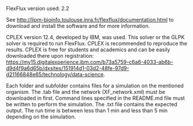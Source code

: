 FlexFlux version used: 2.2

See http://lipm-bioinfo.toulouse.inra.fr/flexflux/documentation.html to download and install the software and for more information.

CPLEX version 12.4, developed by IBM, was used. This solver or the GLPK solver is required to run FlexFlux. CPLEX is recommended to reproduce the results. CPLEX is free for students and academics and can be easily downloaded there upon registration: https://my15.digitalexperience.ibm.com/b73a5759-c6a6-4033-ab6b-d9d4f9a6d65b/dxsites/151914d1-03d2-48fe-97d9-d21166848e65/technology/data-science.

Each folder and subfolder contains files for a simulation on the mentioned organism.
The .tab file and the network (XF_network.xml) must be downloaded in first.
Command lines specified in the README.md file must be written to perform the simulation.
The .txt file contains the expected output.
The run time is between less than 1 min and less than 5 min depending on the simulation.
